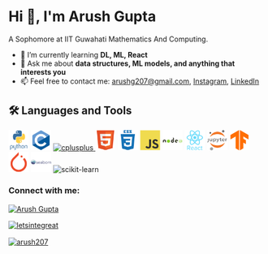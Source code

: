 # Hi 👋, I'm Arush Gupta

A Sophomore at IIT Guwahati Mathematics And Computing.

- 🌱 I’m currently learning **DL, ML, React**
- 💬 Ask me about **data structures, ML models, and anything that interests you**
- 📫 Feel free to contact me: arushg207@gmail.com, [Instagram](https://www.instagram.com/arush_207/?hl=en/), [LinkedIn](https://www.linkedin.com/in/arushgupta207/)

## :hammer_and_wrench: Languages and Tools
<div>
  <img src="https://github.com/devicons/devicon/blob/master/icons/python/python-original-wordmark.svg" title="Python" alt="Python" width="40" height="40"/>
  <img src="https://github.com/devicons/devicon/blob/master/icons/c/c-original.svg" title="C" alt="C" width="40" height="40"/>
  <a href="https://www.w3schools.com/cpp/" target="_blank" rel="noreferrer"> <img src="https://cdn.jsdelivr.net/gh/devicons/devicon/icons/cplusplus/cplusplus-original.svg" alt="cplusplus" width="40" height="40"/> </a>
  <img src="https://github.com/devicons/devicon/blob/master/icons/html5/html5-original.svg" title="HTML5" alt="HTML" width="40" height="40"/>
  <img src="https://github.com/devicons/devicon/blob/master/icons/css3/css3-plain-wordmark.svg" title="CSS3" alt="CSS" width="40" height="40"/>
  <img src="https://github.com/devicons/devicon/blob/master/icons/javascript/javascript-original.svg" title="JavaScript" alt="JavaScript" width="40" height="40"/>
  <img src="https://github.com/devicons/devicon/blob/master/icons/nodejs/nodejs-original-wordmark.svg" title="Node.js" alt="Node.js" width="40" height="40"/>
  <img src="https://github.com/devicons/devicon/blob/master/icons/react/react-original-wordmark.svg" title="React" alt="React" width="40" height="40"/>
  <img src="https://github.com/devicons/devicon/blob/master/icons/jupyter/jupyter-original-wordmark.svg" title="Jupyter" alt="Jupyter" width="40" height="40"/>
  <img src="https://github.com/devicons/devicon/blob/master/icons/tensorflow/tensorflow-original.svg" title="TensorFlow" alt="TensorFlow" width="40" height="40"/>
  <img src="https://github.com/devicons/devicon/blob/master/icons/pytorch/pytorch-original.svg" title="PyTorch" alt="PyTorch" width="40" height="40"/>
  <img src="https://github.com/devicons/devicon/blob/master/icons/seaborn/seaborn-original-wordmark.svg" title="Seaborn" alt="Seaborn" width="40" height="40"/>
  <img src="https://github.com/devicons/devicon/blob/master/icons/scikit-learn/scikit-learn-original.svg" title="scikit-learn" alt="scikit-learn" width="40" height="40"/>
</div>

<!-- Add images/icons for the mentioned languages and tools -->



<h3 align="left">Connect with me:</h3>
<p align="left">
<!-- Add social media icons that link to your profiles -->
<a href="https://www.linkedin.com/in/arushgupta207/" target="blank"><img align="center" src="https://raw.githubusercontent.com/rahuldkjain/github-profile-readme-generator/master/src/images/icons/Social/linked-in-alt.svg" alt="Arush Gupta" height="30" width="30" /></a>

<a href="https://www.instagram.com/arush_207/?hl=en" target="blank"><img align="center" src="https://raw.githubusercontent.com/rahuldkjain/github-profile-readme-generator/master/src/images/icons/Social/instagram.svg" alt="letsintegreat" height="25" width="40" /></a>

<a href="https://www.kaggle.com/arush207" target="blank"><img align="center" src="https://raw.githubusercontent.com/rahuldkjain/github-profile-readme-generator/master/src/images/icons/Social/kaggle.svg" alt="arush207" height="30" width="40" /></a>



<!-- Add clickable images that link to your projects -->



